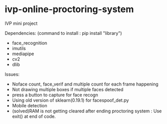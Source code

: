 # ivp-online-proctoring-system
IVP mini project

Dependencies: (command to install : pip install "library")
- face_recognition
- imutils
- mediapipe
- cv2
- dlib

 
Issues:
- Noface count, face_verif and multiple count for each frame happening
- Not drawing multiple boxes if multiple faces detected
- press a button to capture for face recogn
- Using old version of sklearn(0.19.1) for facespoof_det.py
- Mobile detection
- (solved)RAM is not getting cleared after ending proctoring system : Use exit() at end of code.

